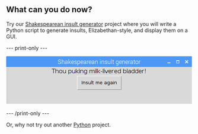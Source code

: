 ## What can you do now?

Try our [Shakespearean insult generator](https://projects.raspberrypi.org/en/projects/shakespearean-insult-generator/) project where you will write a Python script to generate insults, Elizabethan-style, and display them on a GUI.

--- print-only --- 

![A GUI displaying a mild insult with a button underneath labelled 'Insult me again'](images/insult-in-gui.png)

--- /print-only ---

Or, why not try out another [Python](https://projects.raspberrypi.org/en/projects?software%5B%5D=python) project.





